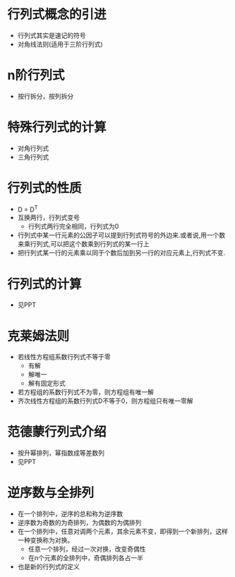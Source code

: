 
# 行列式概念的引进
* 行列式其实是速记的符号
* 对角线法则(适用于三阶行列式)

# n阶行列式
* 按行拆分，按列拆分

# 特殊行列式的计算
* 对角行列式
* 三角行列式

# 行列式的性质
* D = D<sup>T</sup>
* 互换两行，行列式变号
	* 行列式两行完全相同，行列式为0
* 行列式中某一行元素的公因子可以提到行列式符号的外边来.或者说,用一个数来乘行列式,可以把这个数乘到行列式的某一行上
* 把行列式某一行的元素乘以同于个数后加到另一行的对应元素上,行列式不变.

# 行列式的计算
* 见PPT


# 克莱姆法则
* 若线性方程组系数行列式不等于零
	* 有解
	* 解唯一
	* 解有固定形式
* 若方程组的系数行列式不为零，则方程组有唯一解
* 齐次线性方程组的系数行列式D不等于0，则方程组只有唯一零解

# 范德蒙行列式介绍
* 按升幂排列，幂指数成等差数列
* 见PPT

# 逆序数与全排列
* 在一个排列中，逆序的总和称为逆序数
* 逆序数为奇数的为奇排列，为偶数的为偶排列
* 在一个排列中，任意对调两个元素，其余元素不变，即得到一个新排列，这样一种变换称为对换。
	* 任意一个排列，经过一次对换，改变奇偶性
	* 在n个元素的全排列中，奇偶排列各占一半
* 也是新的行列式的定义